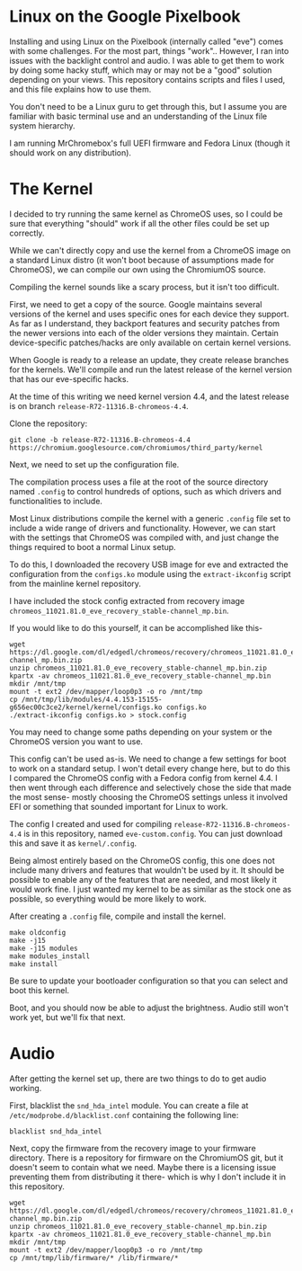 # Linux on the Google Pixelbook
Installing and using Linux on the Pixelbook (internally called "eve") comes with some challenges. For the most part, things "work".. However, I ran into issues with the backlight control and audio. I was able to get them to work by doing some hacky stuff, which may or may not be a "good" solution depending on your views. This repository contains scripts and files I used, and this file explains how to use them.

You don't need to be a Linux guru to get through this, but I assume you are familiar with basic terminal use and an understanding of the Linux file system hierarchy. 

I am running MrChromebox's full UEFI firmware and Fedora Linux (though it should work on any distribution).

# The Kernel
I decided to try running the same kernel as ChromeOS uses, so I could be sure that everything "should" work if all the other files could be set up correctly.

While we can't directly copy and use the kernel from a ChromeOS image on a standard Linux distro (it won't boot because of assumptions made for ChromeOS), we can compile our own using the ChromiumOS source.

Compiling the kernel sounds like a scary process, but it isn't too difficult.

First, we need to get a copy of the source. Google maintains several versions of the kernel and uses specific ones for each device they support. As far as I understand, they backport features and security patches from the newer versions into each of the older versions they maintain. Certain device-specific patches/hacks are only available on certain kernel versions.

When Google is ready to a release an update, they create release branches for the kernels. We'll compile and run the latest release of the kernel version that has our eve-specific hacks.

At the time of this writing we need kernel version 4.4, and the latest release is on branch ```release-R72-11316.B-chromeos-4.4```.

Clone the repository:
```
git clone -b release-R72-11316.B-chromeos-4.4 https://chromium.googlesource.com/chromiumos/third_party/kernel
```

Next, we need to set up the configuration file.

The compilation process uses a file at the root of the source directory named ```.config``` to control hundreds of options, such as which drivers and functionalities to include.

Most Linux distributions compile the kernel with a generic ```.config``` file set to include a wide range of drivers and functionality. However, we can start with the settings that ChromeOS was compiled with, and just change the things required to boot a normal Linux setup.

To do this, I downloaded the recovery USB image for eve and extracted the configuration from the ```configs.ko``` module using the ```extract-ikconfig``` script from the mainline kernel repository.

I have included the stock config extracted from recovery image ```chromeos_11021.81.0_eve_recovery_stable-channel_mp.bin```.

If you would like to do this yourself, it can be accomplished like this-
```
wget https://dl.google.com/dl/edgedl/chromeos/recovery/chromeos_11021.81.0_eve_recovery_stable-channel_mp.bin.zip
unzip chromeos_11021.81.0_eve_recovery_stable-channel_mp.bin.zip
kpartx -av chromeos_11021.81.0_eve_recovery_stable-channel_mp.bin
mkdir /mnt/tmp
mount -t ext2 /dev/mapper/loop0p3 -o ro /mnt/tmp
cp /mnt/tmp/lib/modules/4.4.153-15155-g656ec00c3ce2/kernel/kernel/configs.ko configs.ko
./extract-ikconfig configs.ko > stock.config
```
You may need to change some paths depending on your system or the ChromeOS version you want to use.

This config can't be used as-is. We need to change a few settings for boot to work on a standard setup. I won't detail every change here, but to do this I compared the ChromeOS config with a Fedora config from kernel 4.4. I then went through each difference and selectively chose the side that made the most sense- mostly choosing the ChromeOS settings unless it involved EFI or something that sounded important for Linux to work.

The config I created and used for compiling ```release-R72-11316.B-chromeos-4.4``` is in this repository, named ```eve-custom.config```. You can just download this and save it as ```kernel/.config```.

Being almost entirely based on the ChromeOS config, this one does not include many drivers and features that wouldn't be used by it. It should be possible to enable any of the features that are needed, and most likely it would work fine. I just wanted my kernel to be as similar as the stock one as possible, so everything would be more likely to work.

After creating a ```.config``` file, compile and install the kernel.
```
make oldconfig
make -j15
make -j15 modules
make modules_install
make install
```

Be sure to update your bootloader configuration so that you can select and boot this kernel.

Boot, and you should now be able to adjust the brightness. Audio still won't work yet, but we'll fix that next.

# Audio
After getting the kernel set up, there are two things to do to get audio working.

First, blacklist the ```snd_hda_intel``` module. You can create a file at ```/etc/modprobe.d/blacklist.conf``` containing the following line:
```
blacklist snd_hda_intel
```

Next, copy the firmware from the recovery image to your firmware directory. There is a repository for firmware on the ChromiumOS git, but it doesn't seem to contain what we need. Maybe there is a licensing issue preventing them from distributing it there- which is why I don't include it in this repository.
```
wget https://dl.google.com/dl/edgedl/chromeos/recovery/chromeos_11021.81.0_eve_recovery_stable-channel_mp.bin.zip
unzip chromeos_11021.81.0_eve_recovery_stable-channel_mp.bin.zip
kpartx -av chromeos_11021.81.0_eve_recovery_stable-channel_mp.bin
mkdir /mnt/tmp
mount -t ext2 /dev/mapper/loop0p3 -o ro /mnt/tmp
cp /mnt/tmp/lib/firmware/* /lib/firmware/*
```
